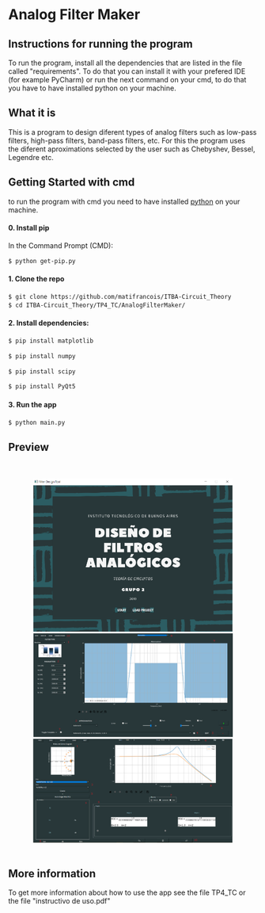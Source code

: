 # Analog Filter Maker

<h2>
  Instructions for running the program
</h2>

To run the program, install all the dependencies that are listed in the file called "requirements". To do that you can install it with your prefered IDE (for example PyCharm) or run the next command on your cmd, to do that you have to have installed python on your machine.

## What it is

This is a program to design diferent types of analog filters such as low-pass filters, high-pass filters, band-pass filters, etc. For this the program uses the diferent aproximations selected by the user such as Chebyshev, Bessel, Legendre etc.

## Getting Started with cmd

to run the program with cmd you need to have installed [python](https://www.python.org/downloads/) on your machine.

#### 0. Install pip

In the Command Prompt (CMD):

```sh
$ python get-pip.py
```

#### 1. Clone the repo

```sh
$ git clone https://github.com/matifrancois/ITBA-Circuit_Theory
$ cd ITBA-Circuit_Theory/TP4_TC/AnalogFilterMaker/
```

#### 2. Install dependencies:

```sh
$ pip install matplotlib
```

```sh
$ pip install numpy
```

```sh
$ pip install scipy
```

```sh
$ pip install PyQt5
```

#### 3. Run the app

```sh
$ python main.py
```


## Preview

<br>
<br>

<div align="center">
<img src="../images/3.PNG" width="80%">

<img src="../images/1.PNG" width="80%">

<img src="../images/2.PNG" width="80%">
</div>

<br>

## More information

To get more information about how to use the app see the file TP4_TC or the file "instructivo de uso.pdf"
